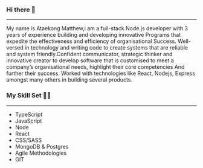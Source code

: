 ### Hi there 👋
_____________________________________________________________________________________

My name is Ataekong Matthew,i am a full-stack Node.js developer with 3 years of experience building and developing innovative Programs that expedite the effectiveness and efficiency of organisational Success. Well-versed in technology and writing code to create systems that are reliable and system friendly.Confident communicator, strategic thinker and innovative creator to develop software that is customised to meet a company’s organisational needs, highlight their core competencies And further their success. Worked with technologies like React, Nodejs, Express amongst many others in building several products.

### My Skill Set 🧑‍💻
______________________________________________________________________________________

* TypeScript
* JavaScript
* Node
* React
* CSS/SASS
* MongoDB & Postgres
* Agile Methodologies
* GIT

